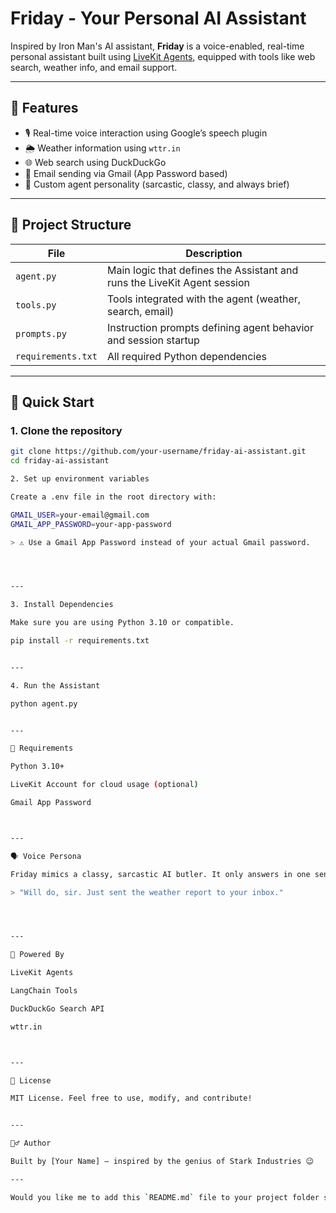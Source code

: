 
# Friday - Your Personal AI Assistant

Inspired by Iron Man's AI assistant, **Friday** is a voice-enabled, real-time personal assistant built using [LiveKit Agents](https://docs.livekit.io/ai/agents/), equipped with tools like web search, weather info, and email support.

---

## 🧠 Features

- 🎙️ Real-time voice interaction using Google’s speech plugin
- 🌦️ Weather information using `wttr.in`
- 🌐 Web search using DuckDuckGo
- 📧 Email sending via Gmail (App Password based)
- 🧞 Custom agent personality (sarcastic, classy, and always brief)

---

## 📁 Project Structure

| File | Description |
|------|-------------|
| `agent.py` | Main logic that defines the Assistant and runs the LiveKit Agent session |
| `tools.py` | Tools integrated with the agent (weather, search, email) |
| `prompts.py` | Instruction prompts defining agent behavior and session startup |
| `requirements.txt` | All required Python dependencies |

---

## 🚀 Quick Start

### 1. Clone the repository
```bash
git clone https://github.com/your-username/friday-ai-assistant.git
cd friday-ai-assistant

2. Set up environment variables

Create a .env file in the root directory with:

GMAIL_USER=your-email@gmail.com
GMAIL_APP_PASSWORD=your-app-password

> ⚠️ Use a Gmail App Password instead of your actual Gmail password.




---

3. Install Dependencies

Make sure you are using Python 3.10 or compatible.

pip install -r requirements.txt


---

4. Run the Assistant

python agent.py


---

🧩 Requirements

Python 3.10+

LiveKit Account for cloud usage (optional)

Gmail App Password



---

🗣️ Voice Persona

Friday mimics a classy, sarcastic AI butler. It only answers in one sentence and always acknowledges commands with personality, such as:

> "Will do, sir. Just sent the weather report to your inbox."




---

🤖 Powered By

LiveKit Agents

LangChain Tools

DuckDuckGo Search API

wttr.in



---

📜 License

MIT License. Feel free to use, modify, and contribute!


---

🙋‍♂️ Author

Built by [Your Name] — inspired by the genius of Stark Industries 😉

---

Would you like me to add this `README.md` file to your project folder so you can commit and push it along with the others?


